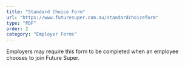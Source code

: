 ```yaml
---
title: "Standard Choice Form"
url: "https://www.futuresuper.com.au/standardchoiceform"
type: "PDF"
order: 2
category: "Employer Forms"
---
```


Employers may require this form to be completed when an employee chooses to join Future Super.
